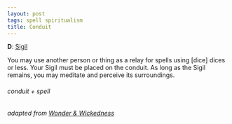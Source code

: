 ```yaml
---
layout: post
tags: spell spiritualism
title: Conduit
---
```

**D**: [Sigil](/spells/#lexicon)

You may use another person or thing as a relay for spells using [dice] dices or less. Your Sigil must be placed on the conduit. As long as the Sigil remains, you may meditate and perceive its surroundings.

###### conduit + spell
###### adapted from [Wonder & Wickedness](https://www.drivethrurpg.com/product/145647/Wonder--Wickedness)
